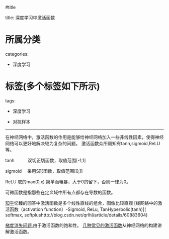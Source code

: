 #title

title: 深度学习中激活函数
# 所属分类

categories:

- 深度学习

# 标签(多个标签如下所示)

tags:

- 深度学习

- 对抗样本


------


在神经网络中，激活函数的作用是能够给神经网络加入一些非线性因素，使得神经网络可以更好地解决较为复杂的问题。
激活函数众所周知有tanh,sigmoid,ReLU等。

tanh　　　双切正切函数，取值范围[-1,1]
<!-- more -->
sigmoid　 采用S形函数，取值范围[0,1]

ReLU  取的max(0,x)    简单而粗暴，大于0的留下，否则一律为0。

可微函数是指那些在定义域中所有点都存在导数的函数。

[知乎](https://www.zhihu.com/question/22334626)忆臻的回答中激活函数是多个线性直线的组合，图像比较直观
[经网络中的激活函数（activation function）-Sigmoid, ReLu, TanHyperbolic(tanh)]( softmax, softplushttp://blog.csdn.net/qrlhl/article/details/60883604)

[梯度消失问题](http://www.cnblogs.com/rgvb178/p/6055213.html),由于激活函数的饱和性。
[几种常见的激活函数](http://blog.csdn.net/u014365862/article/details/52710698)从神经网络的构建讲解激活函数。